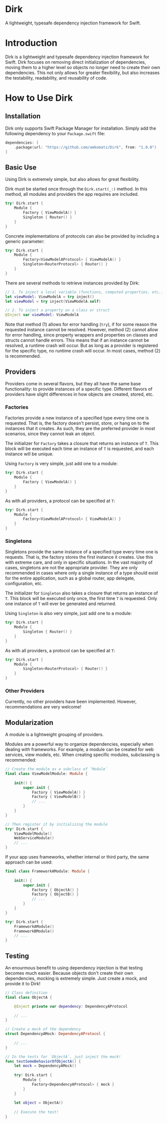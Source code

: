 # Dirk

A lightweight, typesafe dependency injection framework for Swift.

# Introduction

Dirk is a lightweight and typesafe dependency injection framework for Swift. Dirk focuses on removing direct 
initialization of dependencies, moving them to a higher level so objects no longer need to create their own 
dependencies. This not only allows for greater flexibility, but also increases the testability, readability, and 
reusability of code.

# How to Use Dirk

## Installation

Dirk only supports Swift Package Manager for installation. Simply add the following dependency to your
`Package.swift` file:

```swift
dependencies: [
    .package(url: "https://github.com/amkomatz/Dirk", from: "1.0.0")
]
```

## Basic Use

Using Dirk is extremely simple, but also allows for great flexibility.

Dirk must be started once through the `Dirk.start(_:)` method. In this method, all modules and providers the
app requires are included.

```swift
try! Dirk.start {
    Module {
        Factory { ViewModelA() }
        Singleton { Router() }
    }
}
```

Concrete implementations of protocols can also be provided by including a generic parameter:

```swift
try! Dirk.start {
    Module {
        Factory<ViewModelAProtocol> { ViewModelA() }
        Singleton<RouterProtocol> { Router() }
    }
}
```

There are several methods to retrieve instances provided by Dirk:

```swift
// 1. To inject a local variable (functions, computed properties, etc.)
let viewModel: ViewModelA = try inject()
let viewModel = try inject(ViewModelA.self)

// 2. To inject a property on a class or struct
@Inject var viewModel: ViewModelA
```

Note that method (1) allows for error handling (`try`), if for some reason the requested instance cannot be 
resolved. However, method (2) cannot allow for error handling, since property wrappers and properties on 
classes and structs cannot handle errors. This means that if an instance cannot be resolved, a runtime crash will
occur. But as long as a provider is registered for the specific type, no runtime crash will occur. In most cases,
method (2) is recommended.

## Providers

Providers come in several flavors, but they all have the same base functionality: to provide instances of a 
specific type. Different flavors of providers have slight differences in how objects are created, stored, etc. 

### Factories

Factories provide a new instance of a specified type every time one is requested. That is, the factory doesn't
persist, store, or hang on to the instances that it creates. As such, they are the preferred provider in most
scenarios, since they cannot leak an object.

The initializer for `Factory` takes a closure that returns an instance of `T`. This block will be executed each time
an instance of `T` is requested, and each instance will be unique.

Using `Factory` is very simple, just add one to a module:

```swift
try! Dirk.start {
    Module {
        Factory { ViewModelA() }
    }
}
```

As with all providers, a protocol can be specified at `T`:

```swift
try! Dirk.start {
    Module {
        Factory<ViewModelAProtocol> { ViewModelA() }
    }
}
```

### Singletons

Singletons provide the same instance of a specified type every time one is requests. That is, the factory stores
the first instance it creates. Use this with extreme care, and only in specific situations. In the vast majority of
cases, singletons are not the appropriate provider. They are only recommended in cases where only a single
instance of a type should exist for the entire application, such as a global router, app delegate, configuration, 
etc.

The initializer for `Singleton` also takes a closure that returns an instance of `T`. This block will be executed only
once, the first time `T` is requested. Only one instance of `T` will ever be generated and returned.

Using `Singleton` is also very simple, just add one to a module:

```swift
try! Dirk.start {
    Module {
        Singleton { Router() }
    }
}
```

As with all providers, a protocol can be specified at `T`:

```swift
try! Dirk.start {
    Module {
        Singleton<RouterProtocol> { Router() }
    }
}
```

### Other Providers

Currently, no other providers have been implemented. However, recommendations are very welcome!

## Modularization

A module is a lightweight grouping of providers. 

Modules are a powerful way to organize dependencies, especially when dealing with frameworks. For example,
a module can be created for web services, view models, etc. When creating specific modules, subclassing is
recommended:

```swift
// Create the module as a subclass of `Module`
final class ViewModelModule: Module {
    
    init() {
        super.init {
            Factory { ViewModelA() }
            Factory { ViewModelB() }
            // ...
        }
    }
}

// Then register it by initializing the module
try! Dirk.start {
    ViewModelModule()
    WebServiceModule()
    // ...
}
```

If your app uses frameworks, whether internal or third party, the same approach can be used:

```swift
final class FrameworkAModule: Module {
    
    init() {
        super.init {
            Factory { ObjectA() }
            Factory { ObjectB() }
            // ...
        }
    }
}

try! Dirk.start {
    FrameworkAModule()
    FrameworkBModule()
    // ...
}
```

## Testing

An enourmous benefit to using dependency injection is that testing becomes much easier. Because objects
don't create their own dependencies, mocking is extremely simple. Just create a mock, and provide it to Dirk!

```swift
// Class definition
final class ObjectA {

    @Inject private var dependency: DependencyAProtocol
    
    // ...
}

// Create a mock of the dependency
struct DependencyAMock: DependencyAProtocol {
    
    // ...
}

// In the tests for `ObjectA`, just inject the mock!
func testSomeBehaviorOfObjectA() {
    let mock = DependencyAMock()
    
    try! Dirk.start {
        Module {
            Factory<DependencyAProtocol> { mock }
        }
    }
    
    let object = ObjectA()
    
    // Execute the test!
}
```
